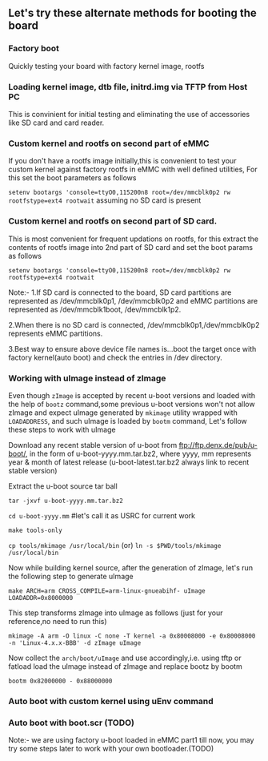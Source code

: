 ## Let's try these alternate methods for booting the board

### Factory boot

Quickly testing your board with factory kernel image, rootfs

### Loading kernel image, dtb file, initrd.img via TFTP from Host PC

This is convinient for initial testing and eliminating the use of accessories like SD card and card reader.

### Custom kernel and rootfs on second part of eMMC

If you don't have a rootfs image initially,this is convenient to test your custom kernel against factory rootfs in eMMC with well defined utilities, For this set the boot parameters as follows

`setenv bootargs 'console=ttyO0,115200n8 root=/dev/mmcblk0p2 rw rootfstype=ext4 rootwait` assuming  no SD card is present

### Custom kernel and rootfs on second part of SD card.

This is most convenient for frequent updations on rootfs, for this extract the contents of rootfs image into 2nd part of SD card and set the boot params as follows

`setenv bootargs 'console=ttyO0,115200n8 root=/dev/mmcblk0p2 rw rootfstype=ext4 rootwait`

Note:- 1.If SD card is connected to the board, SD card partitions are represented as /dev/mmcblk0p1, /dev/mmcblk0p2 and eMMC partitions are represented as /dev/mmcblk1boot, /dev/mmcblk1p2.

2.When there is no SD card is connected, /dev/mmcblk0p1,/dev/mmcblk0p2 represents eMMC partitions.

3.Best way to ensure above device file names is...boot the target once with factory kernel(auto boot) and check the entries in /dev directory.

### Working with uImage instead of zImage

Even though `zImage` is accepted by recent u-boot versions and loaded with the help of `bootz` command,some previous u-boot versions won't not allow zImage and expect uImage generated by `mkimage` utility wrapped with `LOADADDRESS`, and such uImage is loaded by `bootm` command, Let's follow these steps to work with uImage

Download any recent stable version of u-boot from ftp://ftp.denx.de/pub/u-boot/, in the form of u-boot-yyyy.mm.tar.bz2, where yyyy, mm represents year & month of latest release (u-boot-latest.tar.bz2 always link to recent stable version)

Extract the u-boot source tar ball

`tar -jxvf u-boot-yyyy.mm.tar.bz2`    

`cd u-boot-yyyy.mm`                                #let's call it as USRC for current work

`make tools-only`

`cp tools/mkimage /usr/local/bin` (or) `ln -s $PWD/tools/mkimage /usr/local/bin`

Now while building kernel source, after the generation of zImage, let's run the following step to generate uImage

`make ARCH=arm CROSS_COMPILE=arm-linux-gnueabihf- uImage LOADADDR=0x8000000`

This step transforms zImage into uImage as follows (just for your reference,no need to run this)

`mkimage -A arm -O linux -C none -T kernel -a 0x80008000 -e 0x80008000 -n 'Linux-4.x.x-BBB' -d zImage uImage`

Now collect the `arch/boot/uImage` and use accordingly,i.e. using tftp or fatload load the uImage instead of zImage and replace bootz by bootm

`bootm 0x82000000 - 0x88000000`

### Auto boot with custom kernel using uEnv command

### Auto boot with boot.scr (TODO)

Note:- we are using factory u-boot loaded in eMMC part1 till now, you may try some steps later to work with your own bootloader.(TODO)
